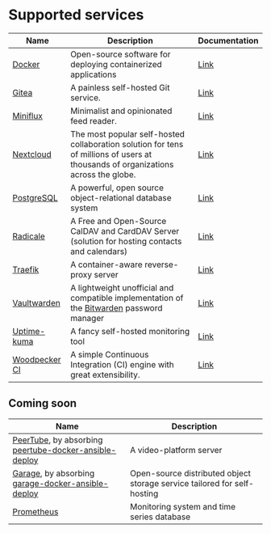 # Supported services

|              Name              |              Description              | Documentation |
| ------------------------------ | ------------------------------------- | ------------- |
| [Docker](https://www.docker.com/) | Open-source software for deploying containerized applications | [Link](services/docker.md) |
| [Gitea](https://gitea.io/) | A painless self-hosted Git service. | [Link](services/gitea.md) |
| [Miniflux](https://miniflux.app/) | Minimalist and opinionated feed reader. | [Link](services/miniflux.md) |
| [Nextcloud](https://nextcloud.com/) | The most popular self-hosted collaboration solution for tens of millions of users at thousands of organizations across the globe. | [Link](services/nextcloud.md) |
| [PostgreSQL](https://www.postgresql.org) | A powerful, open source object-relational database system | [Link](services/postgres.md) |
| [Radicale](https://miniflux.app/) | A Free and Open-Source CalDAV and CardDAV Server (solution for hosting contacts and calendars) | [Link](services/radicale.md) |
| [Traefik](https://doc.traefik.io/traefik/) | A container-aware reverse-proxy server | [Link](services/traefik.md) |
| [Vaultwarden](https://github.com/dani-garcia/vaultwarden) | A lightweight unofficial and compatible implementation of the [Bitwarden](https://bitwarden.com/) password manager | [Link](services/vaultwarden.md) |
| [Uptime-kuma](https://uptime.kuma.pet/) | A fancy self-hosted monitoring tool | [Link](services/uptime-kuma.md) |
| [Woodpecker CI](https://woodpecker-ci.org/) | A simple Continuous Integration (CI) engine with great extensibility. | [Link](services/woodpecker-ci.md) |


## Coming soon

|              Name              |              Description              |
| ------------------------------ | ------------------------------------- |
| [PeerTube](https://joinpeertube.org/), by absorbing [peertube-docker-ansible-deploy](https://github.com/spantaleev/peertube-docker-ansible-deploy) | A video-platform server |
| [Garage](https://garagehq.deuxfleurs.fr/), by absorbing [garage-docker-ansible-deploy](https://github.com/moan0s/garage-docker-ansible-deploy) | Open-source distributed object storage service tailored for self-hosting |
| [Prometheus](https://prometheus.io/)| Monitoring system and time series database |
